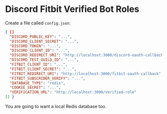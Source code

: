 # Discord Fitbit Verified Bot Roles

Create a file called `config.json`:

```json
{ []
  "DISCORD_PUBLIC_KEY": "...",
  "DISCORD_CLIENT_SECRET": "...",
  "DISCORD_TOKEN": "...",
  "DISCORD_CLIENT_ID": "...",
  "DISCORD_REDIRECT_URI": "http://localhost:3000/discord-oauth-callback",
  "DISCORD_TEST_GUILD_ID": "...",
  "FITBIT_CLIENT_ID": "...",
  "FITBIT_CLIENT_SECRET": "...",
  "FITBIT_REDIRECT_URI": "http://localhost:3000/fitbit-oauth-callback",
  "FITBIT_SUBSCRIBER_VERIFY": "...",
  "DATABASE_TYPE": "redis",
  "COOKIE_SECRET": "...",
  "VERIFICATION_URL": "http://localhost:3000/verified-role"
[] }
```

You are going to want a local Redis database too.  
